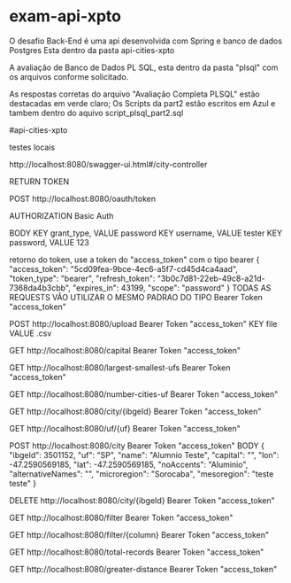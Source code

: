 # exam-api-xpto

O desafio Back-End é uma api desenvolvida com Spring e banco de dados Postgres
Esta dentro da pasta api-cities-xpto

A avaliação de Banco de Dados PL SQL, esta dentro da pasta "plsql" com os arquivos conforme solicitado.

As respostas corretas do arquivo "Avaliação Completa PLSQL" estão destacadas em verde claro;
Os Scripts da part2 estão escritos em Azul e tambem dentro do aquivo script_plsql_part2.sql


#api-cities-xpto

testes locais

http://localhost:8080/swagger-ui.html#/city-controller

RETURN TOKEN 

POST http://localhost:8080/oauth/token

AUTHORIZATION Basic Auth

BODY
KEY grant_type, VALUE password
KEY username, VALUE tester
KEY password, VALUE 123

retorno do token, use a token do "access_token" com o tipo bearer
{
    "access_token": "5cd09fea-9bce-4ec6-a5f7-cd45d4ca4aad",
    "token_type": "bearer",
    "refresh_token": "3b0c7d81-22eb-49c8-a21d-7368da4b3cbb",
    "expires_in": 43199,
    "scope": "password"
}
TODAS AS REQUESTS VÃO UTILIZAR O MESMO PADRAO
DO TIPO Bearer Token  "access_token"

POST http://localhost:8080/upload
Bearer Token  "access_token"
KEY file VALUE .csv

GET http://localhost:8080/capital
Bearer Token  "access_token"

GET http://localhost:8080/largest-smallest-ufs
Bearer Token  "access_token"

GET http://localhost:8080/number-cities-uf
Bearer Token  "access_token"

GET http://localhost:8080/city/{ibgeId}
Bearer Token  "access_token"

GET http://localhost:8080/uf/{uf}
Bearer Token  "access_token"


POST http://localhost:8080/city
Bearer Token  "access_token"
BODY
{
	"ibgeId": 3501152,
	"uf": "SP",
	"name": "Alumnio Teste",
	"capital": "",
	"lon": -47.2590569185,
	"lat": -47.2590569185,
	"noAccents": "Aluminio",
	"alternativeNames": "",
	"microregion": "Sorocaba",
	"mesoregion": "teste teste"
}

DELETE http://localhost:8080/city/{ibgeId}
Bearer Token  "access_token"

GET http://localhost:8080/filter
Bearer Token  "access_token"

GET http://localhost:8080/filter/{column}
Bearer Token  "access_token"

GET http://localhost:8080/total-records
Bearer Token  "access_token"

GET http://localhost:8080/greater-distance
Bearer Token  "access_token"












